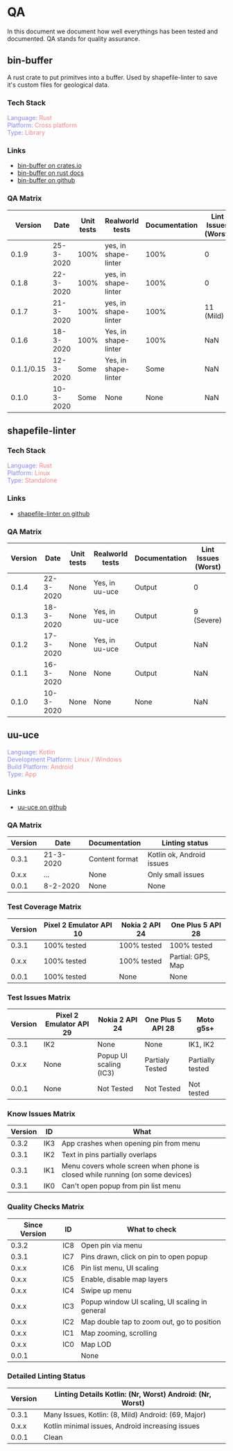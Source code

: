 # QA
In this document we document how well everythings has been tested and documented.
QA stands for quality assurance.
## bin-buffer
A rust crate to put primitves into a buffer.
Used by shapefile-linter to save it's custom files for geological data.
### Tech Stack
<span style="color:#88f">Language: </span><span style="color:#f88">Rust</span></br>
<span style="color:#88f">Platform: </span><span style="color:#f88">Cross platform</span></br>
<span style="color:#88f">Type: </span><span style="color:#f88">Library</span></br>

### Links
- [bin-buffer on crates.io](https://crates.io/crates/bin_buffer)
- [bin-buffer on rust docs](https://docs.rs/bin_buffer/)
- [bin-buffer on github](https://github.com/ocdy1001/bin-buffer)
### QA Matrix
| Version       | Date      | Unit tests    | Realworld tests       | Documentation | Lint Issues (Worst)   |
| ------------- | --------- | ------------- | --------------------- | ------------- | --------------------- |
| 0.1.9         | 25-3-2020 | 100%          | yes, in shape-linter  | 100%          | 0
| 0.1.8         | 22-3-2020 | 100%          | yes, in shape-linter  | 100%          | 0
| 0.1.7         | 21-3-2020 | 100%          | yes, in shape-linter  | 100%          | 11 (Mild)
| 0.1.6         | 18-3-2020 | 100%          | Yes, in shape-linter  | 100%          | NaN
| 0.1.1/0.15    | 12-3-2020 | Some          | Yes, in shape-linter  | Some          | NaN
| 0.1.0         | 10-3-2020 | Some          | None                  | None          | NaN
## shapefile-linter
### Tech Stack
<span style="color:#88f">Language: </span><span style="color:#f88">Rust</span></br>
<span style="color:#88f">Platform: </span><span style="color:#f88">Linux</span></br>
<span style="color:#88f">Type: </span><span style="color:#f88">Standalone</span></br>

### Links
- [shapefile-linter on github](https://github.com/ocdy1001/shapefile-linter)
### QA Matrix
| Version       | Date      | Unit tests    | Realworld tests       | Documentation | Lint Issues (Worst)   |
|---------------|-----------|---------------|-----------------------|---------------|-----------------------|
| 0.1.4         | 22-3-2020 | None          | Yes, in uu-uce        | Output        | 0
| 0.1.3         | 18-3-2020 | None          | Yes, in uu-uce        | Output        | 9 (Severe)
| 0.1.2         | 17-3-2020 | None          | Yes, in uu-uce        | Output        | NaN
| 0.1.1         | 16-3-2020 | None          | None                  | Output        | NaN
| 0.1.0         | 10-3-2020 | None          | None                  | None          | NaN
## uu-uce
<span style="color:#88f">Language: </span><span style="color:#f88">Kotlin</span></br>
<span style="color:#88f">Development Platform: </span><span style="color:#f88">Linux / Windows</span></br>
<span style="color:#88f">Build Platform: </span><span style="color:#f88">Android</span></br>
<span style="color:#88f">Type: </span><span style="color:#f88">App</span></br>

### Links
- [uu-uce on github](https://github.com/ocdy1001/uu-uce)
### QA Matrix
| Version   | Date      | Documentation     | Linting status            |
|-----------|-----------|-------------------|---------------------------|
| 0.3.1     | 21-3-2020 | Content format    | Kotlin ok, Android issues |
| 0.x.x     | ...       | None              | Only small issues         |
| 0.0.1     | 8-2-2020  | None              | None                      |
### Test Coverage Matrix
| Version   | Pixel 2 Emulator API 10 | Nokia 2 API 24  | One Plus 5 API 28 |
|-----------|-------------------------|-----------------|-------------------|
| 0.3.1     | 100% tested | 100% tested | 100% tested
| 0.x.x     | 100% tested | 100% tested | Partial: GPS, Map
| 0.0.1     | 100% tested | None | None
### Test Issues Matrix
| Version   | Pixel 2 Emulator API 29   | Nokia 2 API 24            | One Plus 5 API 28 | Moto g5s+         |
|-----------|---------------------------|---------------------------|-------------------|-------------------|
| 0.3.1     | IK2                       | None                      | None              | IK1, IK2          |
| 0.x.x     | None                      | Popup UI scaling (IC3)    | Partialy Tested   | Partially tested  |
| 0.0.1     | None                      | Not Tested                | Not Tested        | Not tested        |
### Know Issues Matrix
| Version       | ID    | What              |
|---------------|-------|-------------------|
| 0.3.2         | IK3   | App crashes when opening pin from menu
| 0.3.1         | IK2   | Text in pins partially overlaps
| 0.3.1         | IK1   | Menu covers whole screen when phone is closed while running (on some devices)
| 0.3.1         | IK0   | Can't open popup from pin list menu
### Quality Checks Matrix
| Since Version | ID    | What to check     |
|---------------|-------|-------------------|
| 0.3.2         | IC8   | Open pin via menu
| 0.3.1         | IC7   | Pins drawn, click on pin to open popup
| 0.x.x         | IC6   | Pin list menu, UI scaling
| 0.x.x         | IC5   | Enable, disable map layers
| 0.x.x         | IC4   | Swipe up menu
| 0.x.x         | IC3   | Popup window UI scaling, UI scaling in general
| 0.x.x         | IC2   | Map double tap to zoom out, go to position
| 0.x.x         | IC1   | Map zooming, scrolling
| 0.x.x         | IC0   | Map LOD
| 0.0.1         |       | None
### Detailed Linting Status
| Version   | Linting Details Kotlin: (Nr, Worst) Android: (Nr, Worst)  |
|-----------|-----------------------------------------------------------|
| 0.3.1     | Many Issues, Kotlin: (8, Mild) Android: (69, Major)
| 0.x.x     | Kotlin minimal issues, Android increasing issues
| 0.0.1     | Clean
